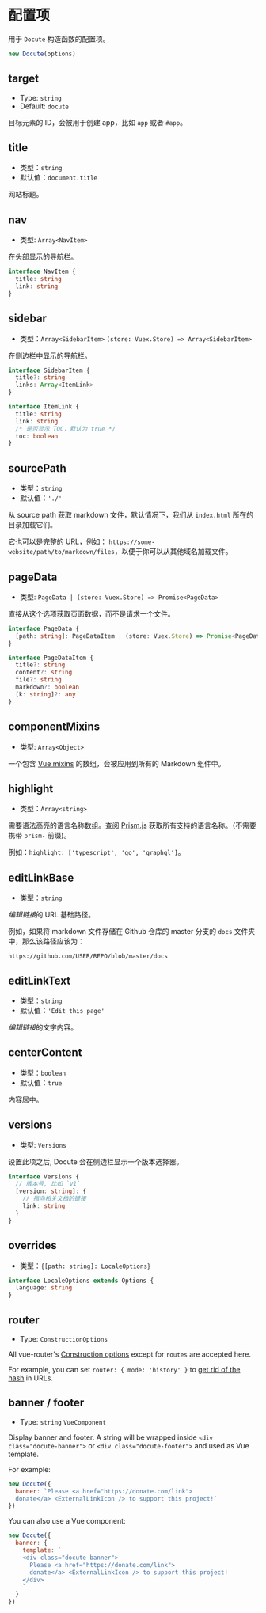 # 配置项

用于 `Docute` 构造函数的配置项。

```js
new Docute(options)
```


## target

- Type: `string`
- Default: `docute`

目标元素的 ID，会被用于创建 app，比如 `app` 或者 `#app`。

## title

- 类型：`string`
- 默认值：`document.title`

网站标题。

## nav

- 类型: `Array<NavItem>`

在头部显示的导航栏。

```ts
interface NavItem {
  title: string
  link: string
}
```

## sidebar

- 类型：`Array<SidebarItem>` `(store: Vuex.Store) => Array<SidebarItem>`

在侧边栏中显示的导航栏。

```ts
interface SidebarItem {
  title?: string
  links: Array<ItemLink>
}

interface ItemLink {
  title: string
  link: string
  /* 是否显示 TOC，默认为 true */
  toc: boolean
}
```

## sourcePath

- 类型：`string`
- 默认值：`'./'`

从 source path 获取 markdown 文件，默认情况下，我们从 `index.html` 所在的目录加载它们。

它也可以是完整的 URL，例如： `https://some-website/path/to/markdown/files`，以便于你可以从其他域名加载文件。


## pageData

- 类型: `PageData | (store: Vuex.Store) => Promise<PageData>`

直接从这个选项获取页面数据，而不是请求一个文件。

```ts
interface PageData {
  [path: string]: PageDataItem | (store: Vuex.Store) => Promise<PageDataItem>
}

interface PageDataItem {
  title?: string
  content?: string
  file?: string
  markdown?: boolean
  [k: string]?: any
}
```

## componentMixins

- 类型: `Array<Object>`

一个包含 [Vue mixins](https://vuejs.org/v2/api/#mixins) 的数组，会被应用到所有的 Markdown 组件中。

## highlight

- 类型：`Array<string>`

需要语法高亮的语言名称数组。查阅 [Prism.js](https://unpkg.com/prismjs/components/) 获取所有支持的语言名称。（不需要携带 `prism-` 前缀)。

例如：`highlight: ['typescript', 'go', 'graphql']`。

## editLinkBase

- 类型：`string`

*编辑链接*的 URL 基础路径。

例如，如果将 markdown 文件存储在 Github 仓库的 master 分支的 `docs` 文件夹中，那么该路径应该为：

```
https://github.com/USER/REPO/blob/master/docs
```

## editLinkText

- 类型：`string`
- 默认值：`'Edit this page'`

*编辑链接*的文字内容。

## centerContent

- 类型：`boolean`
- 默认值：`true`

内容居中。

## versions

- 类型: `Versions`

设置此项之后, Docute 会在侧边栏显示一个版本选择器。

```ts
interface Versions {
  // 版本号, 比如 `v1`
  [version: string]: {
    // 指向相关文档的链接
    link: string
  }
}
```

## overrides

- 类型：`{[path: string]: LocaleOptions}`

```ts
interface LocaleOptions extends Options {
  language: string
}
```

## router

- Type: `ConstructionOptions`

All vue-router's [Construction options](https://router.vuejs.org/api/#router-construction-options) except for `routes` are accepted here.

For example, you can set `router: { mode: 'history' }` to [get rid of the hash](https://router.vuejs.org/guide/essentials/history-mode.html#example-server-configurations) in URLs.

## banner / footer

- Type: `string` `VueComponent`

Display banner and footer. A string will be wrapped inside `<div class="docute-banner">` or `<div class="docute-footer">` and used as Vue template.

For example:

```js
new Docute({
  banner: `Please <a href="https://donate.com/link">
  donate</a> <ExternalLinkIcon /> to support this project!`
})
```

You can also use a Vue component:

```js
new Docute({
  banner: {
    template: `
    <div class="docute-banner">
      Please <a href="https://donate.com/link">
      donate</a> <ExternalLinkIcon /> to support this project!
    </div>
    `
  }
})
```
